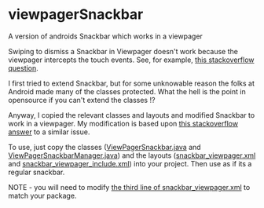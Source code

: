 # viewpagerSnackbar
A version of androids Snackbar which works in a viewpager
 
Swiping to dismiss a Snackbar in Viewpager doesn't work because the viewpager intercepts the touch events. See, for example, [this stackoverflow question](http://stackoverflow.com/questions/33502094/viewpager-intercepts-snackbar-dismiss).

I first tried to extend Snackbar, but for some unknowable reason the folks at Android made many of the classes protected. What the hell is the point in opensource if you can't extend the classes !?

Anyway, I copied the relevant classes and layouts and modified Snackbar to work in a viewpager. My modification is based upon [this stackoverflow answer](http://stackoverflow.com/a/8122642/2590478) to a similar issue.

To use, just copy the classes ([ViewPagerSnackbar.java](https://github.com/midaslefkowitz/viewpagerSnackbar/blob/master/app/src/main/java/com/lefkowitz_dev/viewpagersnackbar/ViewPagerSnackbar.java) and [ViewPagerSnackbarManager.java](https://github.com/midaslefkowitz/viewpagerSnackbar/blob/master/app/src/main/java/com/lefkowitz_dev/viewpagersnackbar/ViewPagerSnackbarManager.java)) and the layouts ([snackbar_viewpager.xml](https://github.com/midaslefkowitz/viewpagerSnackbar/blob/master/app/src/main/res/layout/snackbar_viewpager.xml) and [snackbar_viewpager_include.xml](https://github.com/midaslefkowitz/viewpagerSnackbar/blob/master/app/src/main/res/layout/snackbar_viewpager_include.xml)) into your project. Then use as if its a regular snackbar.

NOTE - you will need to modify [the third line of snackbar_viewpager.xml](https://github.com/midaslefkowitz/viewpagerSnackbar/blob/master/app/src/main/res/layout/snackbar_viewpager.xml#L3) to match your package.
